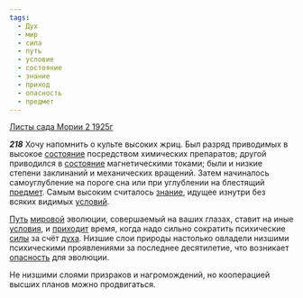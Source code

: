 ```yaml
---
tags:
  - Дух
  - мир
  - сила
  - путь
  - условие
  - состояние
  - знание
  - приход
  - опасность
  - предмет
---
```


[Листы сада Мории 2 1925г](https://127.0.0.1:4002/agni/1925)

___218___
Хочу напомнить о культе высоких жриц. Был разряд приводимых в высокое [состояние](../../../tags/#состояние) посредством химических препаратов; другой приводился в [состояние](../../../tags/#состояние) магнетическими токами; были и низкие степени заклинаний и механических вращений. Затем начиналось самоуглубление на пороге сна или при углублении на блестящий [предмет](../../../tags/#предмет). Самым высоким считалось [знание](../../../tags/#знание), идущее изнутри без всяких видимых [условий](../../../tags/#условие).   

[Путь](../../../tags/#путь) [мировой](../../../tags/#мир) эволюции, совершаемый на ваших глазах, ставит на иные [условия](../../../tags/#условие), и [приходит](../../../tags/#приход) время, когда надо сильно сократить психические [силы](../../../tags/#сила) за счёт [духа](../../../tags/#Дух). Низшие слои природы настолько овладели низшими психическими проявлениями за последнее десятилетие, что возникает [опасность](../../../tags/#опасность) для эволюции.   

Не низшими слоями призраков и нагромождений, но кооперацией высших планов можно продвигаться.   

